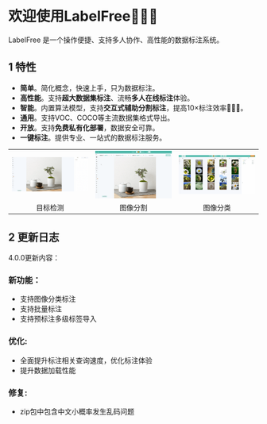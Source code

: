 # 欢迎使用LabelFree👋👋👋

LabelFree 是一个操作便捷、支持多人协作、高性能的数据标注系统。

## 1 特性

- **简单**。简化概念，快速上手，只为数据标注。
- **高性能**。支持**超大数据集标注**、流畅**多人在线标注**体验。
- **智能**。内置算法模型，支持**交互式辅助分割标注**，提高10×标注效率🚀🚀🚀。
- **通用**。支持VOC、COCO等主流数据集格式导出。
- **开放**。支持**免费私有化部署**，数据安全可靠。
- **一键标注**。提供专业、一站式的数据标注服务。

<div align="center">
<table>
    <tr>
        <td><img src="./assets/images/7aczgb.gif"></td>
        <td><img src="./assets/images/3dzyj2.gif"></td>
        <td><img src="./assets/images/yne8u4.gif"></td>
    <tr>
    <tr>
        <td align="center">目标检测</td>
        <td align="center">图像分割</td>
        <td align="center">图像分类</td>
    <tr>
</table>
</div>

## 2 更新日志
4.0.0更新内容：

### 新功能：
- 支持图像分类标注
- 支持批量标注
- 支持预标注多级标签导入

### 优化:

- 全面提升标注相关查询速度，优化标注体验
- 提升数据加载性能

### 修复:
- zip包中包含中文小概率发生乱码问题